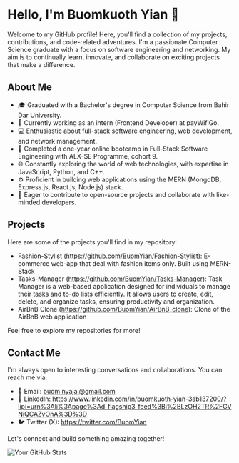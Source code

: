 # Hello, I'm Buomkuoth Yian 👋

Welcome to my GitHub profile! Here, you'll find a collection of my projects, contributions, and code-related adventures. I'm a passionate Computer Science graduate with a focus on software engineering and networking. My aim is to continually learn, innovate, and collaborate on exciting projects that make a difference.

## About Me

- 🎓 Graduated with a Bachelor's degree in Computer Science from Bahir Dar University.
- 💼 Currently working as an intern (Frontend Developer) at payWifiGo.
- 💻 Enthusiastic about full-stack software engineering, web development, and network management.
- 🚀 Completed a one-year online bootcamp in Full-Stack Software Engineering with ALX-SE Programme, cohort 9.
- 🌐 Constantly exploring the world of web technologies, with expertise in JavaScript, Python, and C++.
- ⚙️ Proficient in building web applications using the MERN (MongoDB, Express.js, React.js, Node.js) stack.
- 🌱 Eager to contribute to open-source projects and collaborate with like-minded developers.

## Projects

Here are some of the projects you'll find in my repository:

- Fashion-Stylist (https://github.com/BuomYian/Fashion-Stylist): E-commerce web-app that deal with fashion items only. Built using MERN-Stack
- Tasks-Manager (https://github.com/BuomYian/Tasks-Manager): Task Manager is a web-based application designed for individuals to manage their tasks and to-do lists efficiently. It allows users to create, edit, delete, and organize tasks, ensuring productivity and organization.
- AirBnB Clone (https://github.com/BuomYian/AirBnB_clone): Clone of the AirBnB web application

Feel free to explore my repositories for more!

## Contact Me

I'm always open to interesting conversations and collaborations. You can reach me via:

- 📧 Email: buom.nyajal@gmail.com
- 💼 LinkedIn: https://www.linkedin.com/in/buomkuoth-yian-3ab137200/?lipi=urn%3Ali%3Apage%3Ad_flagship3_feed%3Bi%2BLzOH2TR%2FGVNiQCAZvOnA%3D%3D
- 🐦 Twitter (X): https://twitter.com/BuomYian

Let's connect and build something amazing together!

<!-- Optional: Add badges or statistics about your GitHub activity and contributions. -->

![Your GitHub Stats](https://github-readme-stats.vercel.app/api?username=BuomYian&show_icons=true)
